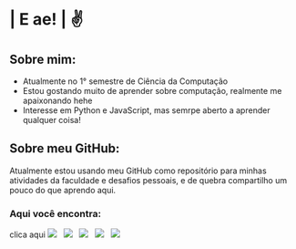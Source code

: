 # | E ae! | ✌️
## Sobre mim:
- Atualmente no 1° semestre de Ciência da Computação <br>
- Estou gostando muito de aprender sobre computação, realmente me apaixonando hehe
- Interesse em Python e JavaScript, mas semrpe aberto a aprender qualquer coisa!
## Sobre meu GitHub:
Atualmente estou usando meu GitHub como repositório para minhas atividades da faculdade e desafios pessoais, e de quebra compartilho um pouco do que aprendo aqui.
### Aqui você encontra:
<a hrel="https://github.com/BEp0/Algoritmos-em-C">clica aqui<a>
<img src="https://img.shields.io/badge/C%20-%23F7DF1E.svg?&style=for-the-badge&color=purple&style=border-radios=2px" />&nbsp;&nbsp;
<img src="https://img.shields.io/badge/Python%20-%23F7DF1E.svg?&style=for-the-badge&color=blue&style=border-radios=2px" />&nbsp;&nbsp;
<img src="https://img.shields.io/badge/HTML%20-%23F7DF1E.svg?&style=for-the-badge&color=E34F26&style=border-radios=2px" />&nbsp;&nbsp;
<img src="https://img.shields.io/badge/CSS%20-%23F7DF1E.svg?&style=for-the-badge&color=5BA8EE&style=border-radios=2px" />&nbsp;&nbsp;
<img src="https://img.shields.io/badge/JavaScript%20-%23F7DF1E.svg?&style=for-the-badge&color=F7DF1E&style=border-radios=2px" />&nbsp;&nbsp;

<!--
**BEp0/BEp0** is a ✨ _special_ ✨ repository because its `README.md` (this file) appears on your GitHub profile.

Here are some ideas to get you started:

- 🔭 I’m currently working on ...
- 🌱 I’m currently learning ...
- 👯 I’m looking to collaborate on ...
- 🤔 I’m looking for help with ...
- 💬 Ask me about ...
- 📫 How to reach me: linkden
-->
